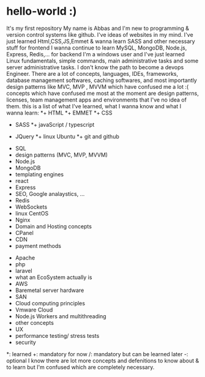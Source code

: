 # hello-world :)
It's my first repository
My name is Abbas and I'm new to programming & version control systems like github.
I've ideas of websites in my mind.
I've just learned Html,CSS,JS,Emmet & wanna learn SASS and other necessary stuff for frontend
I wanna continue to learn MySQL, MongoDB, Node.js, Express, Redis,... for backend
I'm a windows user and I've just learned Linux fundamentals, simple commands, main administrative tasks and some server administrative tasks.
I don't know the path to become a devops Engineer.
There are a lot of concepts, languages, IDEs, frameworks, database management softwares, caching softwares, and most importantly design patterns like MVC, MVP , MVVM which have confused me a lot :(
concepts which have confused me most at the moment are design patterns, licenses, team management apps and environments that I've no idea of them.
this is a list of what I've learned, what I wanna know and what I wanna learn:
*+ HTML
*+ EMMET
*+ CSS
+ SASS
*+ javaScript
/ typescript
- JQuery
*+ linux Ubuntu
*+ git and github
+ SQL
+ design patterns (MVC, MVP, MVVM)
+ Node.js
+ MongoDB
+ templating engines
+ react
+ Express
+ SEO, Google analaystics, ...
+ Redis
+ WebSockets
+ linux CentOS
+ Nginx
+ Domain and Hosting concepts
+ CPanel
+ CDN
+ payment methods
- Apache
- php
- laravel
- what an EcoSystem actually is
- AWS
- Baremetal server hardware
- SAN
- Cloud computing principles
- Vmware Cloud
- Node.js Workers and multithreading
- other concepts
- UX
- performance testing/ stress tests
- security

*: learned
+: mandatory for now
/: mandatory but can be learned later
-: optional
I know there are lot more concepts and defenitions to know about & to learn but I'm confused which are completely necessary.
